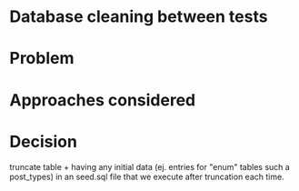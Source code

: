 # Database cleaning between tests

# Problem

# Approaches considered

# Decision

truncate table + having any initial data (ej. entries for "enum" tables such a
post\_types) in an seed.sql file that we execute after truncation each time.
